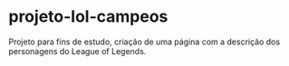 # projeto-lol-campeos
Projeto para fins de estudo, criação de uma página com a descrição dos personagens do League of Legends. 
